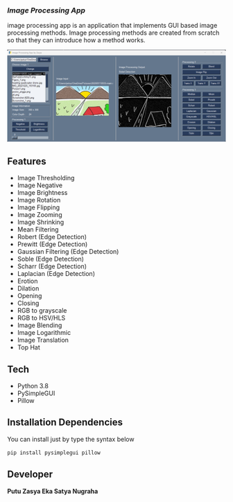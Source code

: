 ### _Image Processing App_


image processing app is an application that implements GUI based image processing methods. Image processing methods are created from scratch so that they can introduce how a method works.

![Alt text](https://github.com/zasyasatya/image-processing-app/blob/master/app.png "App")

## Features

- Image Thresholding
- Image Negative
- Image Brightness
- Image Rotation
- Image Flipping
- Image Zooming
- Image Shrinking
- Mean Filtering
- Robert (Edge Detection)
- Prewitt (Edge Detection)
- Gaussian Filtering (Edge Detection)
- Soble (Edge Detection)
- Scharr (Edge Detection)
- Laplacian (Edge Detection)
- Erotion
- Dilation
- Opening
- Closing
- RGB to grayscale
- RGB to HSV/HLS
- Image Blending
- Image Logarithmic
- Image Translation
- Top Hat


## Tech

- Python 3.8
- PySimpleGUI
- Pillow 


## Installation Dependencies

You can install just by type the syntax below
```sh
pip install pysimplegui pillow
```

## Developer

**Putu Zasya Eka Satya Nugraha**

